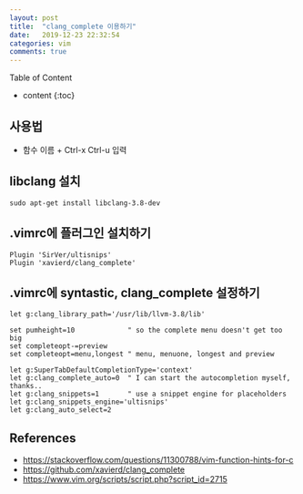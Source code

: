 ```yaml
---
layout: post
title:  "clang_complete 이용하기"
date:   2019-12-23 22:32:54
categories: vim
comments: true
---
```


Table of Content
* content
{:toc}

## 사용법
  - 함수 이름 + Ctrl-x Ctrl-u 입력

## libclang 설치

    sudo apt-get install libclang-3.8-dev

## .vimrc에 플러그인 설치하기

    Plugin 'SirVer/ultisnips'
    Plugin 'xavierd/clang_complete'

## .vimrc에 syntastic, clang_complete 설정하기

    let g:clang_library_path='/usr/lib/llvm-3.8/lib'

    set pumheight=10             " so the complete menu doesn't get too big
    set completeopt-=preview
    set completeopt=menu,longest " menu, menuone, longest and preview

    let g:SuperTabDefaultCompletionType='context'
    let g:clang_complete_auto=0  " I can start the autocompletion myself, thanks..
    let g:clang_snippets=1       " use a snippet engine for placeholders
    let g:clang_snippets_engine='ultisnips'
    let g:clang_auto_select=2  

## References
  - https://stackoverflow.com/questions/11300788/vim-function-hints-for-c
  - https://github.com/xavierd/clang_complete
  - https://www.vim.org/scripts/script.php?script_id=2715


